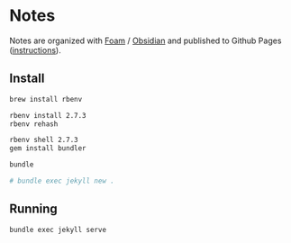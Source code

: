 # Notes

Notes are organized with [Foam](https://foambubble.github.io/) / [Obsidian](https://obsidian.md) and published to Github Pages ([instructions](https://foambubble.github.io/foam/publishing/publish-to-github-pages.html)).

## Install

```bash
brew install rbenv

rbenv install 2.7.3
rbenv rehash

rbenv shell 2.7.3
gem install bundler

bundle

# bundle exec jekyll new .
```

## Running

```bash
bundle exec jekyll serve
```
